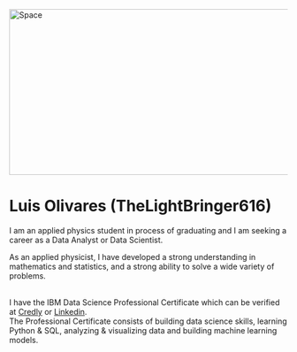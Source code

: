 <img src="https://cdn.pixabay.com/photo/2017/08/30/01/05/milky-way-2695569_960_720.jpg" alt="Space" width="1500" height="300">

# Luis Olivares (TheLightBringer616)

I am an applied physics student in process of graduating and I am seeking a career as a Data Analyst or Data Scientist.
<br>

As an applied physicist, I have developed a strong understanding in mathematics and statistics, and a strong ability to solve a wide variety of problems.
<br>
<br>

I have the IBM Data Science Professional Certificate which can be verified at <a href="https://www.credly.com/users/luis-carlos-olivares-rueda">Credly</a> or <a href="https://www.linkedin.com/in/luis-carlos-olivares-rueda-444a44249">Linkedin</a>. <br>
The Professional Certificate consists of building data science skills, learning Python & SQL, analyzing & visualizing data and building machine learning models. 






<!--
**TheLightBringer616/TheLightBringer616** is a ✨ _special_ ✨ repository because its `README.md` (this file) appears on your GitHub profile.

Here are some ideas to get you started:

- 🔭 I’m currently working on ...
- 🌱 I’m currently learning ...
- 👯 I’m looking to collaborate on ...
- 🤔 I’m looking for help with ...
- 💬 Ask me about ...
- 📫 How to reach me: ...
- 😄 Pronouns: ...
- ⚡ Fun fact: ...
-->
